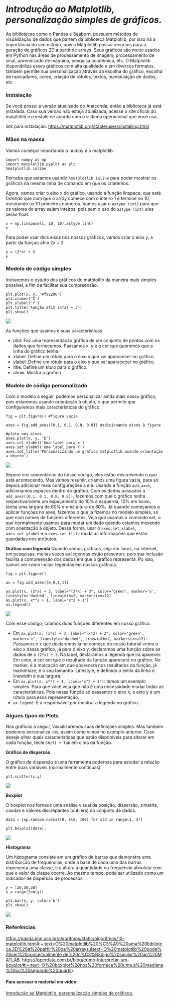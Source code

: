 # _Introdução ao Matplotlib, personalização simples de gráficos._

As bibliotecas como o Pandas e Seaborn, possuem métodos de visualização de dados que partem da biblioteca Matplotlib, por isso há a importância do seu estudo, pois a Matplotlib possui recursos para a geração de gráficos 2D a partir de arrays. Seus gráficos são muito usados em Python nas áreas de processamento de imagem, processamento de sinal, aprendizado de máquina, pesquisa acadêmica, etc. O Matplotlib disponibiliza esses gráficos com alta qualidade e em diversos formatos, também permite sua personalização através da escolha do gráfico, escolha de marcadores, cores, criação de rótulos, textos, manipulação de dados, etc.

### Instalação
Se você possui a versão atualizada do Anaconda, então a biblioteca já está instalada.
Caso sua versão não esteja atualizada, acesse o site oficial do matplotlib e o instale de acordo com o sistema operacional que você usa.

link para instalação: https://matplotlib.org/stable/users/installing.html

### Mãos na massa
Vamos começar importando o numpy e o matplotlib.
```
import numpy as np
import matplotlib.pyplot as plt
%matplotlib inline
```
Perceba que estamos usando ```%matplotlib inline``` para poder mostrar os gráficos na mesma linha de comando em que os criaremos.

Agora, vamos criar o eixo x do gráfico, usando a função linspace, que está fazendo que com que o array comece com o inteiro 1 e termine no 10, mostrando os 10 primeiros números. Vamos usar o `astype (int)` para que os valores do array sejam inteiros, pois sem o uso do `astype (int)` eles serão float.
```
x = np.linspace(1, 10, 10).astype (int)
x
```
Para poder usar dois eixos nos nossos gráficos, vamos criar o eixo y, a partir da funçao afim 2x + 3
```
y = (2*x) + 3
y
```
### Modelo de código simples
Iniciaremos o estudo dos gráficos do matplotlib da maneira mais simples possível, a fim de facilitar sua compreensão.
```
plt.plot(x, y, '#f92200')
plt.xlabel('X')
plt.ylabel('Y')
plt.title('Função afim (x*2) + 3')
plt.show()
```
![](img/fig1.png)

As funções que usamos e suas características
* plot: Faz uma representação gráfica de um conjunto de pontos com os dados que fornecemos. Passamos x, y e a cor que queremos que a linha do gráfico tenha.
* xlabel: Define um rótulo para o eixo x que vai aparacecer no gráfico.
* ylabel: Define um rótulo para o eixo y que vai aparacecer no gráfico.
* title: Define um título para o gráfico.
* show: Mostra o gráfico.

### Modelo de código personalizado
Com o modelo a seguir, podemos personalizar ainda mais nosso gráfico, pois estaremos usando orientação à objeto, o que permite que configuremos mais características do gráfico.
```
fig = plt.figure() #figura vazia

axes = fig.add_axes([0.1, 0.1, 0.8, 0.8]) #adicionando eixos à figura

#plota nos eixos
axes.plot(x, y, 'b')
axes.set_xlabel('Uma label para x')
axes.set_ylabel('Uma label para Y')
axes.set_title('Personalizando um gráfico matplotlib usando orientação a objeto')
```
![](img/fig2.png)

Repore nos comentários do nosso código, eles estão descrevendo o que está acontecendo. Mas vamos resumir, criamos uma figura vazia, para só depois adicionar mais configurações a ela. Usando a função `add_axes`, adicionamos espaços dentro do gráfico. Com os dados passados a `add_axes([0.1, 0.1, 0.8, 0.8])`, fazemos com que o gráfico tenha respectivamente um espaçamento de 10% à esquerda, 10% em baixo, tenha uma largura de 80% e uma altura de 80%. 
Já quando começamos a aplicar funções no axes, fazemos o que já fizemos no modelo simples, só que com nomes de funções diferentes. Veja que usamos o comando set, o que normalmente usamos para mudar um dado quando estamos mexendo com orientação à objeto. Dessa forma, usar o `axes.set_xlabel`, `axes.set_ylabel` e o `axes.set_title` muda as informações que estão guardadas nos atributos.

**Gráfico com legenda**
Quando vemos gráficos, seja em livros, na Internet, em pesquisas; muitas vezes as legendas estão presentes, pois sua inclusão facilita a compreensão dos dados em que o gráfico representa. Po isso, vamos ver como incluir legendas em nossos gráficos.
```
fig = plt.figure()

ax = fig.add_axes([0,0,1,1])

ax.plot(x, (2*x) + 3, label="(2*x) + 3", color='green', marker='o', linestyle='dashed', linewidth=2, markersize=12)
ax.plot(x, x**2 + 1, label="x^2 + 1")
ax.legend()
```

![](img/fig3.png)

Com esse código, criamos duas funções diferentes em nosso gráfico. 
* Em `ax.plot(x, (x*2) + 3, label="(x*2) + 3", color='green', marker='o', linestyle='dashed', linewidth=2, markersize=12)`:
  Passamos o x que declaramos lá no começo do nosso tutorial como o eixo x desse gráfico, já para o eixo y, declaramos uma função sobre os dados de x `(2*x) + 3`.
  Na label, declaramos a legenda que irá aparecer. Em color, a cor em que o resultado da função aparecerá no gráfico. No marker, é a marcação em que aparecerá nos   resultados da função, já markersize, é o seu tamanho. Linestyle, é definido o estilo da linha e linewidth é sua largura.
* Em `ax.plot(x, x**2 + 1, label="x^2 + 1")`: temos um exemplo simples. Para que você veja que não é uma necessidade mudar todas as características. Pois nessa     função só passamos o eixo x, o eixo y e um rótulo para essa representação.
* `ax.legend`: É a responsável por mostrar a legenda no gráfico.

### Alguns tipos de Plots

Nos gráficos a seguir, visualizaremos suas definições simples. Mas também podemos personalizá-los, assim como vimos no exemplo anterior. Caso deseje olhar quais características que estão disponíveis para alterar em cada função, tecle `Shift + Tab` em cima da função.

**Gráfico de dispersão**

O gráfico de dispersão é uma ferramenta poderosa para estudar a relação entre duas variáveis (normalmente contínuas)
```
plt.scatter(x,y)
```
![](img/scatter.png)

**Boxplot**

O boxplot nos fornece uma análise visual da posição, dispersão, simetria, caudas e valores discrepantes (outliers) do conjunto de dados.
```
data = [np.random.normal(0, std, 100) for std in range(1, 4)]

plt.boxplot(data);     
```
![](img/boxplot.png)

**Histograma**

Um histograma consiste em um gráfico de barras que demonstra uma distribuição de frequências, onde a base de cada uma das barras representa uma classe, e a altura a quantidade ou frequência absoluta com que o valor da classe ocorre. Ao mesmo tempo, pode ser utilizado como um indicador de dispersão de processos.
```
y = [20,50,30]
x = range(len(y))

plt.bar(x, y, color='b')
plt.show()
```
![](img/histograma.png)

### Referências
 
https://panda.ime.usp.br/algoritmos/static/algoritmos/10-matplotlib.html#:~:text=O%20matplotlib%20%C3%A9%20uma%20biblioteca,2D%20a%20partir%20de%20arrays.&text=O%20matplotlib%20pode%20ser%20conceitualmente,de%20c%C3%B3digo%20similar%20ao%20MATLAB.
https://operdata.com.br/blog/como-interpretar-um-boxplot/#:~:text=O%20boxplot%20nos%20fornece%20uma,a%20mediana%20ou%20segundo%20quartil).

#### Para acessar o material em vídeo:
[Introdução ao Matplotlib, personalização simples de gráficos.](https://www.youtube.com/watch?v=Bv0fMkLUtZM&t=21s)


